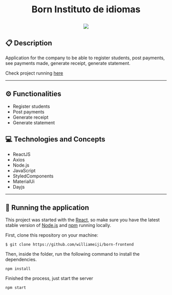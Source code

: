 # <p align = "center"> Born Instituto de idiomas </p>

<div align="center">
<img src="https://user-images.githubusercontent.com/86417618/194712684-bba00400-7612-4e5b-8b74-084c31846583.gif">
</div>


##  :clipboard: Description

Application for the company to be able to register students, post payments, see payments made, generate receipt, generate statement.

Check project running [here](https://born-frontend.vercel.app)

***

## :gear: Functionalities

- Register students
- Post payments
- Generate receipt
- Generate statement


## :computer:	 Technologies and Concepts

- ReactJS
- Axios
- Node.js
- JavaScript
- StyledComponents
- MaterialUi
- Dayjs

***

## 🏁 Running the application

This project was started with the [React](reactjs.org), so make sure you have the latest stable version of [Node.js](https://nodejs.org/en/download/) and [npm](https://www.npmjs.com/) running locally.


First, clone this repository on your machine:
```
$ git clone https://github.com/williameiji/born-frontend
```

Then, inside the folder, run the following command to install the dependencies.

```
npm install
```

Finished the process, just start the server
```
npm start
```
